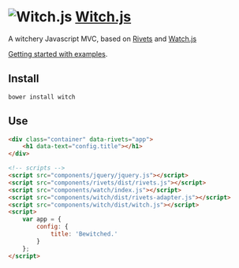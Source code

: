 ![Witch.js](http://eyy.github.io/witch/img/icon.png)&nbsp;[Witch.js](http://eyy.github.io/witch/)
=======

A witchery Javascript MVC, based on [Rivets](http://rivetsjs.com/) and [Watch.js](http://qix.github.io/watch.js/)

[Getting started with examples](http://eyy.github.io/witch/).

Install
-------
`bower install witch`

Use
---
```html
<div class="container" data-rivets="app">
    <h1 data-text="config.title"></h1>
</div>

<!-- scripts -->
<script src="components/jquery/jquery.js"></script>
<script src="components/rivets/dist/rivets.js"></script>
<script src="components/watch/index.js"></script>
<script src="components/witch/dist/rivets-adapter.js"></script>
<script src="components/witch/dist/witch.js"></script>
<script>
    var app = {
        config: {
            title: 'Bewitched.'
        }
    };
</script>
```
